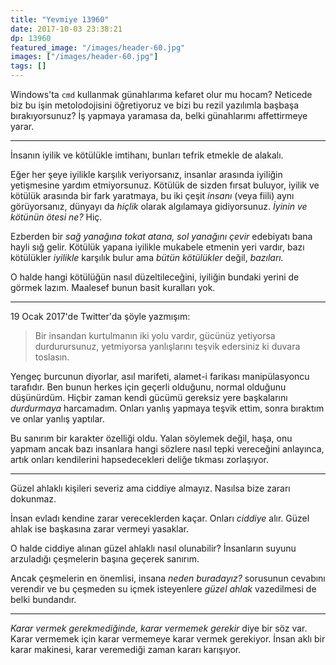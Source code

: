 ```yaml
---
title: "Yevmiye 13960"
date: 2017-10-03 23:38:21
dp: 13960
featured_image: "/images/header-60.jpg"
images: ["/images/header-60.jpg"]
tags: []
---
```


Windows'ta `cmd` kullanmak günahlarıma kefaret olur mu hocam? Neticede biz bu
işin metolodojisini öğretiyoruz ve bizi bu rezil yazılımla başbaşa
bırakıyorsunuz? İş yapmaya yaramasa da, belki günahlarımı affettirmeye yarar.

-----

İnsanın iyilik ve kötülükle imtihanı, bunları tefrik etmekle de alakalı. 

Eğer her şeye iyilikle karşılık veriyorsanız, insanlar arasında iyiliğin
yetişmesine yardım etmiyorsunuz. Kötülük de sizden fırsat buluyor, iyilik ve
kötülük arasında bir fark yaratmaya, bu iki çeşit *insanı* (veya fiili) aynı
görüyorsanız, dünyayı da *hiçlik* olarak algılamaya gidiyorsunuz. *İyinin ve
kötünün ötesi ne?* Hiç.

Ezberden bir *sağ yanağına tokat atana, sol yanağını çevir* edebiyatı bana hayli
sığ gelir. Kötülük yapana iyilikle mukabele etmenin yeri vardır, bazı kötülükler
*iyilikle* karşılık bulur ama *bütün kötülükler* değil, *bazıları.*

O halde hangi kötülüğün nasıl düzeltileceğini, iyiliğin bundaki yerini de görmek
lazım. Maalesef bunun basit kuralları yok. 

------

19 Ocak 2017'de Twitter'da şöyle yazmışım: 

> Bir insandan kurtulmanın iki yolu vardır, gücünüz yetiyorsa durdurursunuz,
> yetmiyorsa yanlışlarını teşvik edersiniz ki duvara toslasın.

Yengeç burcunun diyorlar, asıl marifeti, alamet-i farikası manipülasyoncu
tarafıdır. Ben bunun herkes için geçerli olduğunu, normal olduğunu düşünürdüm.
Hiçbir zaman kendi gücümü gereksiz yere başkalarını *durdurmaya* harcamadım.
Onları yanlış yapmaya teşvik ettim, sonra bıraktım ve onlar yanlış yaptılar.

Bu sanırım bir karakter özelliği oldu. Yalan söylemek değil, haşa, onu yapmam
ancak bazı insanlara hangi sözlere nasıl tepki vereceğini anlayınca, artık
onları kendilerini hapsedecekleri deliğe tıkması zorlaşıyor. 

--------

Güzel ahlaklı kişileri severiz ama ciddiye almayız. Nasılsa bize zararı dokunmaz. 

İnsan evladı kendine zarar vereceklerden kaçar. Onları *ciddiye* alır. Güzel
ahlak ise başkasına zarar vermeyi yasaklar.

O halde ciddiye alınan güzel ahlaklı nasıl olunabilir? İnsanların suyunu
arzuladığı çeşmelerin başına geçerek sanırım. 

Ancak çeşmelerin en önemlisi, insana *neden buradayız?* sorusunun cevabını
verendir ve bu çeşmeden su içmek isteyenlere *güzel ahlak* vazedilmesi de belki
bundandır.

------

*Karar vermek gerekmediğinde, karar vermemek gerekir* diye bir söz var. Karar
vermemek için karar vermemeye karar vermek gerekiyor. İnsan aklı bir karar
makinesi, karar veremediği zaman kararı karışıyor.



